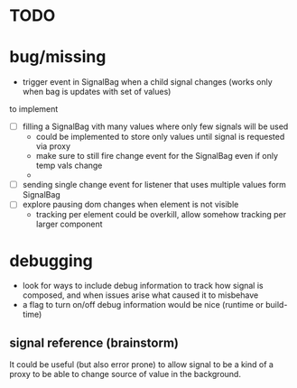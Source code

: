 # TODO

# bug/missing

- trigger event in SignalBag when a child signal changes (works only when bag is updates with set of values)

to implement 
- [ ] filling a SignalBag vith many values where only few signals will be used 
  - could be implemented to store only values until signal is requested via proxy
  - make sure to still fire change event for the SignalBag even if only temp vals change
  - 
- [ ] sending single change event for listener that uses multiple values form SignalBag
- [ ] explore pausing dom changes when element is not visible 
  - tracking per element could be overkill, allow somehow tracking per larger component

# debugging

 - look for ways to include debug information to track how signal is composed, and when issues arise what caused it to misbehave
 - a flag to turn on/off debug information would be nice (runtime or build-time)

## signal reference (brainstorm)

It could be useful (but also error prone) to allow signal to be a kind of a proxy to be able to change source of value in the background. 
